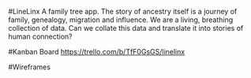 #LineLinx
A family tree app. The story of ancestry itself is a journey of family, genealogy, migration and influence.
We are a living, breathing collection of data. Can we collate this data and translate it into stories of human connection?


#Kanban Board
https://trello.com/b/TfF0GsGS/linelinx

#Wireframes

